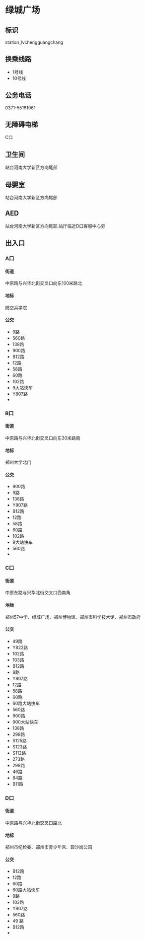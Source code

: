 # 绿城广场

## 标识

station_lvchengguangchang

## 换乘线路

- 1号线
- 10号线

## 公务电话

0371-55161061

## 无障碍电梯

C口

## 卫生间

站台河南大学新区方向尾部

## 母婴室

站台河南大学新区方向尾部

## AED

站台河南大学新区方向尾部,站厅临近D口客服中心旁

## 出入口

### A口

#### 街道

中原路与兴华北街交叉口向东100米路北

#### 地标

防空兵学院

#### 公交

- 9路
- 560路
- 138路
- 900路
- B12路
- 12路
- 58路
- 60路
- 102路
- 9大站快车
- Y807路
- 

### B口

#### 街道

中原路与兴华北街交叉口向东30米路南

#### 地标

郑州大学北门

#### 公交

- 900路
- 9路
- 138路
- Y807路
- B12路
- 12路
- 58路
- 60路
- 102路
- 9大站快车
- 560路
- 

### C口

#### 街道

中原东路与兴华北街交叉口西南角

#### 地标

郑州57中学、绿城广场、郑州博物馆、郑州市科学技术馆、郑州市政府

#### 公交

- 49路
- Y822路
- 102路
- 103路
- B12路
- 9路
- Y807路
- 12路
- 58路
- 60路
- 60路大站快车
- 560路
- 900路
- 900大站快车
- 138路
- 298路
- S125路
- S123路
- S112路
- 273路
- 298路
- 46路
- 84路
- B11路

### D口

#### 街道

中原路与兴华北街交叉口路北

#### 地标

郑州市纪检委、郑州市青少年宫、碧沙岗公园

#### 公交

- B12路
- 12路
- 60路
- 60路大站快车
- 9路
- 102路
- Y807路
- 560路 
- 49 路
- B12路
- 

